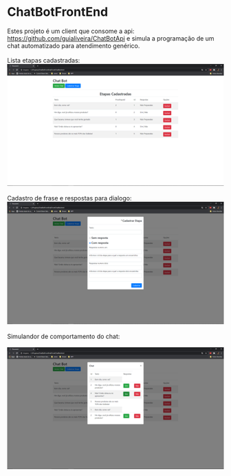 # ChatBotFrontEnd

Estes projeto é um client que consome a api: https://github.com/guialiveira/ChatBotApi
e simula a programação de um chat automatizado para atendimento genérico.
<br/>
<br/>
Lista etapas cadastradas:
<br/>
<img src="prints/GetAll.PNG">
<br/><br/>
Cadastro de frase e respostas para dialogo:
<br/>
<img src="prints/Cadastro.PNG">
<br/><br/>
Simulandor de comportamento do chat:
<br/><br/>
<img src="prints/ChatRodando.PNG"><br/><br/>